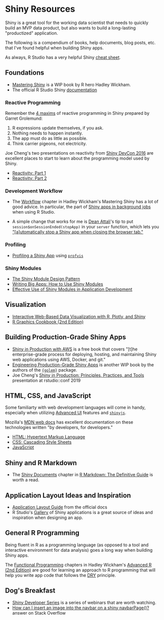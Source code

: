 # Shiny Resources

Shiny is a great tool for the working data scientist that needs to quickly build an MVP data
product, but also wants to build a long-lasting "productized" application.

The following is a compendium of books, help documents, blog posts, etc. that I've found
helpful when building Shiny apps.

As always, R Studio has a very helpful Shiny [cheat sheet](https://shiny.rstudio.com/articles/cheatsheet.html).

## Foundations

* [Mastering Shiny](https://mastering-shiny.org/) is a WIP book by R hero Hadley Wickham.
* The official R Studio Shiny [documentation](https://shiny.rstudio.com/articles)

### Reactive Programming

Remember the [4 maxims](https://shiny.rstudio.com/articles/understanding-reactivity.html) of reactive programming in Shiny prepared
by Garret Grolemund:

1. R expressions update themselves, if you ask.
2. Nothing needs to happen instantly.
3. The app must do as little as possible.
4. Think carrier pigeons, not electricity.

Joe Cheng's two presentations on reactivity from [Shiny DevCon 2016](https://resources.rstudio.com/shiny-developer-conference) are excellent
places to start to learn about the programming model used by Shiny.

* [Reactivity: Part 1](https://resources.rstudio.com/shiny-developer-conference/shinydevcon-reactivity-joecheng-part-1-1080p)
* [Reactivity: Part 2](https://resources.rstudio.com/shiny-developer-conference/shinydevcon-reactivity-joecheng-part-2-1080p)

### Development Workflow

* The [Workflow](https://mastering-shiny.org/action-workflow.html) chapter in Hadley Wickham's
Mastering Shiny has a lot of good advice. In particular, the part of [Shiny apps in background jobs](https://github.com/sol-eng/background-jobs/tree/master/shiny-job) when using R Studio.

* A simple change that works for me is [Dean Attali](https://deanattali.com/shiny/)'s tip
to put `session$onSessionEnded(stopApp)` in your `server` function, which lets you
["[a]utomatically stop a Shiny app when closing the browser tab."](https://github.com/daattali/advanced-shiny/tree/master/auto-kill-app)

### Profiling

* [Profiling a Shiny App](https://rstudio.github.io/profvis/examples.html#example-3---profiling-a-shiny-application) using [`profvis`](https://rstudio.github.io/profvis/index.html)

### Shiny Modules

* [The Shiny Module Design Pattern](https://drdoane.com/the-shiny-module-design-pattern/)
* [Writing Big Apps: How to Use Shiny Modules](https://resources.rstudio.com/shiny-developer-conference/shinydevcon-modules-garrettgrolemund-1080p)
* [Effective Use of Shiny Modules in Application Development](https://resources.rstudio.com/rstudio-conf-2019/effective-use-of-shiny-modules-in-application-development)

## Visualization

* [Interactive Web-Based Data Visualization with R, Plotly, and Shiny](https://plotly-r.com/)
* [R Graphics Cookbook (2nd Edition)](https://r-graphics.org/)


## Building Production-Grade Shiny Apps

* [Shiny in Production with AWS](https://business-science.github.io/shiny-production-with-aws-book/) is a free book that covers "[t]he enterprise-grade process for deploying, hosting, and maintaining Shiny web applications using AWS, Docker, and git."
* [Engineering Production-Grade Shiny Apps](https://thinkr-open.github.io/building-shiny-apps-workflow/) is another WIP book by the authors of the [`{golem}`](https://thinkr-open.github.io/golem/) package.
* Joe Cheng's [Shiny in Production: Principles, Practices, and Tools](https://resources.rstudio.com/rstudio-conf-2019/shiny-in-production-principles-practices-and-tools-joe-cheng) presentation at rstudio::conf 2019

## HTML, CSS, and JavaScript

Some familiarty with web development languages will come in handy, especially when utilizing [Advanced UI](https://mastering-shiny.org/advanced-ui.html) features and [`shinyjs`](https://github.com/daattali/shinyjs).

Mozilla's [MDN web docs](https://developer.mozilla.org/en-US/) has excellent documentation on these technologies written "by developers, for developers."

* [HTML: Hypertext Markup Language](https://developer.mozilla.org/en-US/docs/Web/HTML)
* [CSS: Cascading Style Sheets](https://developer.mozilla.org/en-US/docs/Web/CSS)
* [JavaScript](https://developer.mozilla.org/en-US/docs/Web/JavaScript)


## Shiny and R Markdown

* The [Shiny Documents](https://bookdown.org/yihui/rmarkdown/shiny-documents.html) chapter
in [R Markdown: The Definitive Guide](https://bookdown.org/yihui/rmarkdown/) is worth a read.


## Application Layout Ideas and Inspiration

* [Application Layout Guide](https://shiny.rstudio.com/articles/layout-guide.html) from the official docs
* R Studio's [Gallery](https://shiny.rstudio.com/gallery/) of Shiny applications is a
great source of ideas and inspiration when designing an app.


## General R Programming

Being fluent in R as a programming language (as opposed to a tool and interactive
environment for data analysis) goes a long way when building Shiny apps.

The [Functional Programming](https://adv-r.hadley.nz/fp.html) chapters in Hadley Wickham's
[Advanced R (2nd Edition)](https://adv-r.hadley.nz/) are good for learning an approach to
R programming that will help you write app code that follows the [DRY](https://en.wikipedia.org/wiki/Don%27t_repeat_yourself) principle.


## Dog's Breakfast

* [Shiny Developer Series](https://shinydevseries.com/) is a series of webinars that are worth watching.
* [How can I insert an image into the navbar on a shiny navbarPage()?](https://stackoverflow.com/questions/24705431/how-can-i-insert-an-image-into-the-navbar-on-a-shiny-navbarpage) answer on Stack Overflow
